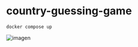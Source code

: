 # country-guessing-game
``` 
docker compose up
```

![imagen](https://user-images.githubusercontent.com/10171562/201169400-d8e5f529-09b7-4ac5-9da4-574d58f02687.png)
